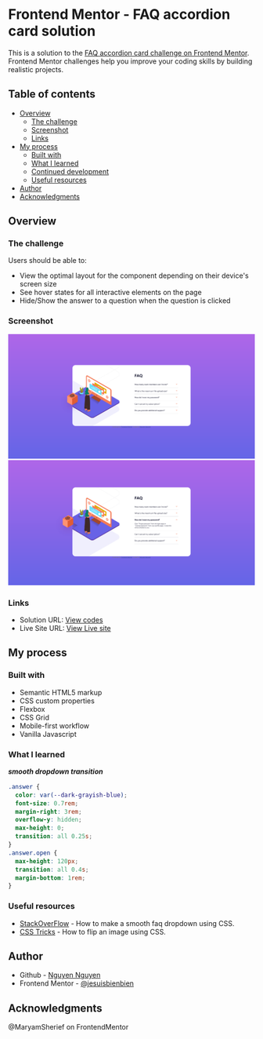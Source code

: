# Frontend Mentor - FAQ accordion card solution

This is a solution to the [FAQ accordion card challenge on Frontend Mentor](https://www.frontendmentor.io/challenges/faq-accordion-card-XlyjD0Oam). Frontend Mentor challenges help you improve your coding skills by building realistic projects.

## Table of contents

- [Overview](#overview)
  - [The challenge](#the-challenge)
  - [Screenshot](#screenshot)
  - [Links](#links)
- [My process](#my-process)
  - [Built with](#built-with)
  - [What I learned](#what-i-learned)
  - [Continued development](#continued-development)
  - [Useful resources](#useful-resources)
- [Author](#author)
- [Acknowledgments](#acknowledgments)

## Overview

### The challenge

Users should be able to:

- View the optimal layout for the component depending on their device's screen size
- See hover states for all interactive elements on the page
- Hide/Show the answer to a question when the question is clicked

### Screenshot

![ss1](images/screenshot1.png)
![ss2](images/screenshot2.png)

### Links

- Solution URL: [View codes](https://github.com/jesuisbienbien/faq-accordion-card-main)
- Live Site URL: [View Live site](https://jesuisbienbien.github.io/faq-accordion-card-main/)

## My process

### Built with

- Semantic HTML5 markup
- CSS custom properties
- Flexbox
- CSS Grid
- Mobile-first workflow
- Vanilla Javascript

### What I learned

**_smooth dropdown transition_**

```css
.answer {
  color: var(--dark-grayish-blue);
  font-size: 0.7rem;
  margin-right: 3rem;
  overflow-y: hidden;
  max-height: 0;
  transition: all 0.25s;
}
.answer.open {
  max-height: 120px;
  transition: all 0.4s;
  margin-bottom: 1rem;
}
```

### Useful resources

- [StackOverFlow](https://stackoverflow.com/questions/65464157/how-to-make-smooth-opening-dropdown-with-basic-javascript-code) - How to make a smooth faq dropdown using CSS.
- [CSS Tricks](https://css-tricks.com/snippets/css/flip-an-image/) - How to flip an image using CSS.

## Author

- Github - [Nguyen Nguyen](https://github.com/jesuisbienbien)
- Frontend Mentor - [@jesuisbienbien](https://www.frontendmentor.io/profile/jesuisbienbien)

## Acknowledgments

@MaryamSherief on FrontendMentor
